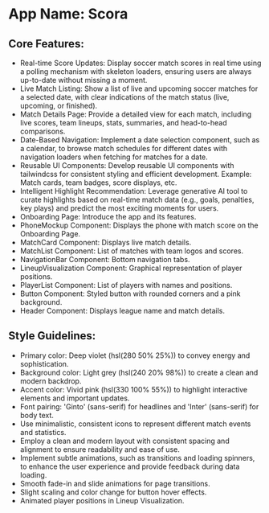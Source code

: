 # **App Name**: Scora

## Core Features:

- Real-time Score Updates: Display soccer match scores in real time using a polling mechanism with skeleton loaders, ensuring users are always up-to-date without missing a moment.
- Live Match Listing: Show a list of live and upcoming soccer matches for a selected date, with clear indications of the match status (live, upcoming, or finished).
- Match Details Page: Provide a detailed view for each match, including live scores, team lineups, stats, summaries, and head-to-head comparisons.
- Date-Based Navigation: Implement a date selection component, such as a calendar, to browse match schedules for different dates with navigation loaders when fetching for matches for a date.
- Reusable UI Components: Develop reusable UI components with tailwindcss for consistent styling and efficient development. Example: Match cards, team badges, score displays, etc.
- Intelligent Highlight Recommendation: Leverage generative AI tool to curate highlights based on real-time match data (e.g., goals, penalties, key plays) and predict the most exciting moments for users.
- Onboarding Page: Introduce the app and its features.
- PhoneMockup Component: Displays the phone with match score on the Onboarding Page.
- MatchCard Component: Displays live match details.
- MatchList Component: List of matches with team logos and scores.
- NavigationBar Component: Bottom navigation tabs.
- LineupVisualization Component: Graphical representation of player positions.
- PlayerList Component: List of players with names and positions.
- Button Component: Styled button with rounded corners and a pink background.
- Header Component: Displays league name and match details.

## Style Guidelines:

- Primary color: Deep violet (hsl(280 50% 25%)) to convey energy and sophistication.
- Background color: Light grey (hsl(240 20% 98%)) to create a clean and modern backdrop.
- Accent color: Vivid pink (hsl(330 100% 55%)) to highlight interactive elements and important updates.
- Font pairing: 'Ginto' (sans-serif) for headlines and 'Inter' (sans-serif) for body text.
- Use minimalistic, consistent icons to represent different match events and statistics.
- Employ a clean and modern layout with consistent spacing and alignment to ensure readability and ease of use.
- Implement subtle animations, such as transitions and loading spinners, to enhance the user experience and provide feedback during data loading.
- Smooth fade-in and slide animations for page transitions.
- Slight scaling and color change for button hover effects.
- Animated player positions in Lineup Visualization.